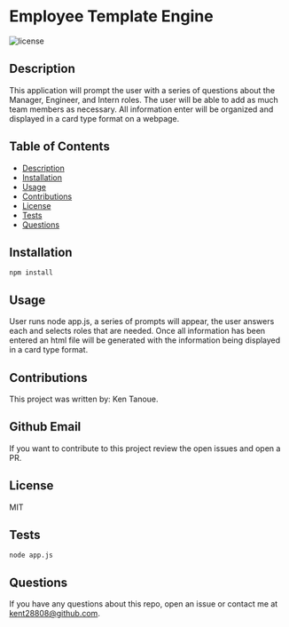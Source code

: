 # Employee Template Engine
![license](https://img.shields.io/badge/license-MIT-blue.svg) 

## Description

This application will prompt the user with a series of questions about the Manager, Engineer, and Intern roles.  The user will be able to add as much team members as necessary. All information enter will be organized and displayed in a card type format on a webpage.

## Table of Contents

* [Description](#description)
* [Installation](#installation)
* [Usage](#usage)
* [Contributions](#contributions)
* [License](#license)
* [Tests](#tests)
* [Questions](#questions)

## Installation

```
npm install
```

## Usage 

User runs node app.js, a series of prompts will appear, the user answers each and selects roles that are needed.  Once all information has been entered an html file will be generated with the information being displayed in a card type format.

## Contributions

This project was written by: Ken Tanoue.

## Github Email



If you want to contribute to this project review the open issues and open a PR.
   
## License

MIT

## Tests

```
node app.js
```

## Questions



If you have any questions about this repo, open an issue or contact me at kent28808@github.com.


